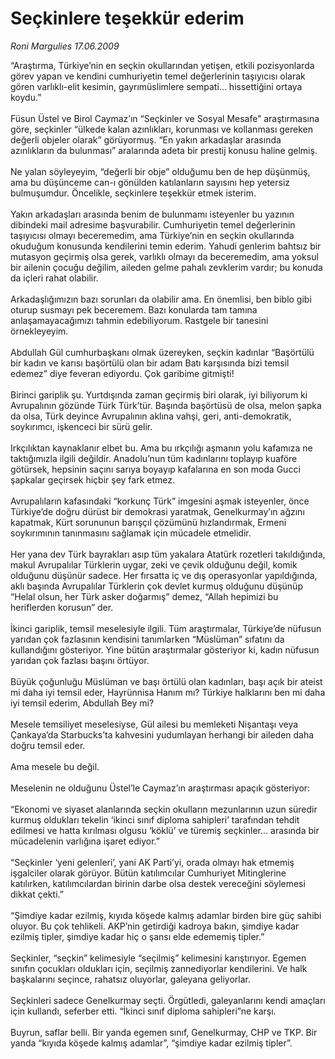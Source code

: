 # Seçkinlere teşekkür ederim

*Roni Margulies 17.06.2009*

<div class="taraf_structure_2col_1zq">
<div class="margen_n">



 <p>“Araştırma, Türkiye’nin en seçkin okullarından yetişen, etkili pozisyonlarda görev yapan ve kendini cumhuriyetin temel değerlerinin taşıyıcısı olarak gören varlıklı-elit kesimin, gayrımüslimlere sempati... hissettiğini ortaya koydu.” <br/><br/>Füsun Üstel ve Birol Caymaz’ın “Seçkinler ve Sosyal Mesafe” araştırmasına göre, seçkinler “ülkede kalan azınlıkları, korunması ve kollanması gereken değerli objeler olarak” görüyormuş. “En yakın arkadaşlar arasında azınlıkların da bulunması” aralarında adeta bir prestij konusu haline gelmiş. <br/><br/>Ne yalan söyleyeyim, “değerli bir obje” olduğumu ben de hep düşünmüş, ama bu düşünceme can-ı gönülden katılanların sayısını hep yetersiz bulmuşumdur. Öncelikle, seçkinlere teşekkür etmek isterim. <br/><br/>Yakın arkadaşları arasında benim de bulunmamı isteyenler bu yazının dibindeki mail adresime başvurabilir. Cumhuriyetin temel değerlerinin taşıyıcısı olmayı beceremedim, ama Türkiye’nin en seçkin okullarında okuduğum konusunda kendilerini temin ederim. Yahudi genlerim bahtsız bir mutasyon geçirmiş olsa gerek, varlıklı olmayı da beceremedim, ama yoksul bir ailenin çocuğu değilim, aileden gelme pahalı zevklerim vardır; bu konuda da içleri rahat olabilir. <br/><br/>Arkadaşlığımızın bazı sorunları da olabilir ama. En önemlisi, ben biblo gibi oturup susmayı pek beceremem. Bazı konularda tam tamına anlaşamayacağımızı tahmin edebiliyorum. Rastgele bir tanesini örnekleyeyim. <br/><br/>Abdullah Gül cumhurbaşkanı olmak üzereyken, seçkin kadınlar “Başörtülü bir kadın ve karısı başörtülü olan bir adam Batı karşısında bizi temsil edemez” diye feveran ediyordu. Çok garibime gitmişti! <br/><br/>Birinci gariplik şu. Yurtdışında zaman geçirmiş biri olarak, iyi biliyorum ki Avrupalının gözünde Türk Türk’tür. Başında başörtüsü de olsa, melon şapka da olsa, Türk deyince Avrupalının aklına vahşi, geri, anti-demokratik, soykırımcı, işkenceci bir sürü gelir. <br/><br/>Irkçılıktan kaynaklanır elbet bu. Ama bu ırkçılığı aşmanın yolu kafamıza ne taktığımızla ilgili değildir. Anadolu’nun tüm kadınlarını toplayıp kuaföre götürsek, hepsinin saçını sarıya boyayıp kafalarına en son moda Gucci şapkalar geçirsek hiçbir şey fark etmez. <br/><br/>Avrupalıların kafasındaki “korkunç Türk” imgesini aşmak isteyenler, önce Türkiye’de doğru dürüst bir demokrasi yaratmak, Genelkurmay’ın ağzını kapatmak, Kürt sorununun barışçıl çözümünü hızlandırmak, Ermeni soykırımının tanınmasını sağlamak için mücadele etmelidir. <br/><br/>Her yana dev Türk bayrakları asıp tüm yakalara Atatürk rozetleri takıldığında, makul Avrupalılar Türklerin uygar, zeki ve çevik olduğunu değil, komik olduğunu düşünür sadece. Her fırsatta iç ve dış operasyonlar yapıldığında, aklı başında Avrupalılar Türklerin çok devlet kurmuş olduğunu düşünüp “Helal olsun, her Türk asker doğarmış” demez, “Allah hepimizi bu heriflerden korusun” der. <br/><br/>İkinci gariplik, temsil meselesiyle ilgili. Tüm araştırmalar, Türkiye’de nüfusun yarıdan çok fazlasının kendisini tanımlarken “Müslüman” sıfatını da kullandığını gösteriyor. Yine bütün araştırmalar gösteriyor ki, kadın nüfusun yarıdan çok fazlası başını örtüyor. <br/><br/>Büyük çoğunluğu Müslüman ve başı örtülü olan kadınları, başı açık bir ateist mi daha iyi temsil eder, Hayrünnisa Hanım mı? Türkiye halklarını ben mi daha iyi temsil ederim, Abdullah Bey mi? <br/><br/>Mesele temsiliyet meselesiyse, Gül ailesi bu memleketi Nişantaşı veya Çankaya’da Starbucks’ta kahvesini yudumlayan herhangi bir aileden daha doğru temsil eder. <br/><br/>Ama mesele bu değil. <br/><br/>Meselenin ne olduğunu Üstel’le Caymaz’ın araştırması apaçık gösteriyor: <br/><br/>“Ekonomi ve siyaset alanlarında seçkin okulların mezunlarının uzun süredir kurmuş oldukları tekelin ‘ikinci sınıf diploma sahipleri’ tarafından tehdit edilmesi ve hatta kırılması olgusu ‘köklü’ ve türemiş seçkinler... arasında bir mücadelenin varlığına işaret ediyor.” <br/><br/>“Seçkinler ‘yeni gelenleri’, yani AK Parti’yi, orada olmayı hak etmemiş işgalciler olarak görüyor. Bütün katılımcılar Cumhuriyet Mitinglerine katılırken, katılımcılardan birinin darbe olsa destek vereceğini söylemesi dikkat çekti.” <br/><br/>“Şimdiye kadar ezilmiş, kıyıda köşede kalmış adamlar birden bire güç sahibi oluyor. Bu çok tehlikeli. AKP’nin getirdiği kadroya bakın, şimdiye kadar ezilmiş tipler, şimdiye kadar hiç o şansı elde edememiş tipler.” <br/><br/>Seçkinler, “seçkin” kelimesiyle “seçilmiş” kelimesini karıştırıyor. Egemen sınıfın çocukları oldukları için, seçilmiş zannediyorlar kendilerini. Ve halk başkalarını seçince, rahatsız oluyorlar, galeyana geliyorlar. <br/><br/>Seçkinleri sadece Genelkurmay seçti. Örgütledi, galeyanlarını kendi amaçları için kullandı, seferber etti. “İkinci sınıf diploma sahipleri”ne karşı. <br/><br/>Buyrun, saflar belli. Bir yanda egemen sınıf, Genelkurmay, CHP ve TKP. Bir yanda “kıyıda köşede kalmış adamlar”, “şimdiye kadar ezilmiş tipler”.</p>
<br/>
<br/>
<br/>



<br/>


<div id="taraf_not">
</div>

</div>


</div>
